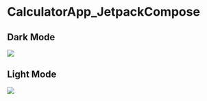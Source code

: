 # CalculatorApp_JetpackCompose

<h2>Dark Mode</h2>
<img src="https://i.postimg.cc/qR0WVHHV/Calculator1.jpg"/>


<h2>Light Mode</h2>
<img src="https://i.postimg.cc/1tH2y7yg/Calculator2.jpg"/>

